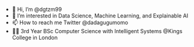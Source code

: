 - 👋 Hi, I’m @dgtzm99
- 👀 I’m interested in Data Science, Machine Learning, and Explainable AI
- 📫 How to reach me Twitter @dadagugumomo
- :man_student: 3rd Year BSc Computer Science with Intelligent Systems @Kings College in London
<!---
dgtzm99/dgtzm99 is a ✨ special ✨ repository because its `README.md` (this file) appears on your GitHub profile.
You can click the Preview link to take a look at your changes.
--->
